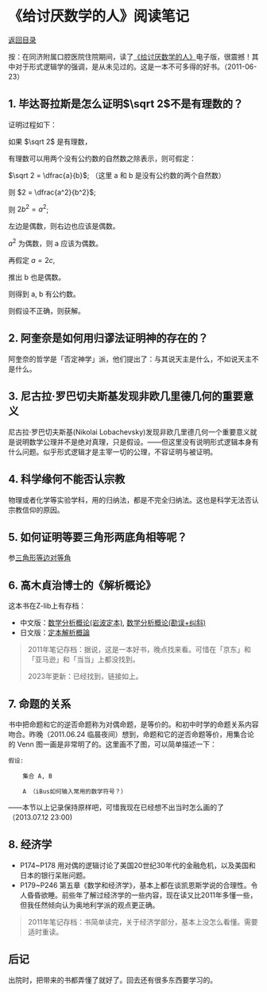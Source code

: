 <script>
MathJax = {
  tex: {
    inlineMath: [['$', '$'], ['\\(', '\\)']]
  }
};
</script>
<script id="MathJax-script" async
  src="https://cdn.jsdelivr.net/npm/mathjax@3/es5/tex-chtml.js">
</script>

# 《给讨厌数学的人》阅读笔记

[返回目录](index.md)

按：在同济附属口腔医院住院期间，读了[《给讨厌数学的人》](https://book.douban.com/subject/1118984/)电子版，很震撼！其中对于形式逻辑学的强调，是从未见过的。这是一本不可多得的好书。（2011-06-23）

## 1. 毕达哥拉斯是怎么证明$\sqrt 2$不是有理数的？

证明过程如下：

如果 $\sqrt 2$ 是有理数，

有理数可以用两个没有公约数的自然数之除表示，则可假定：

$\sqrt 2 = \dfrac{a}{b}$; （这里 a 和 b 是没有公约数的两个自然数）

则 $2 = \dfrac{a^2}{b^2}$;

则 $2b^2 = a^2$;

左边是偶数，则右边也应该是偶数。

$a^2$ 为偶数，则 a 应该为偶数。

再假定 $a = 2c$,

推出 b 也是偶数。

则得到 a, b 有公约数。

则假设不正确，则获解。

## 2. 阿奎奈是如何用归谬法证明神的存在的？

阿奎奈的哲学是「否定神学」派，他们提出了：与其说天主是什么，不如说天主不是什么。

## 3. 尼古拉·罗巴切夫斯基发现非欧几里德几何的重要意义

尼古拉·罗巴切夫斯基(Nikolai Lobachevsky)发现非欧几里德几何一个重要意义就是说明数学公理并不是绝对真理，只是假设。——但这里没有说明形式逻辑本身有什么问题。似乎形式逻辑才是主宰一切的公理，不容证明与被证明。

## 4. 科学缘何不能否认宗教

物理或者化学等实验学科，用的归纳法，都是不完全归纳法。这也是科学无法否认宗教信仰的原因。

## 5. 如何证明等要三角形两底角相等呢？

参[三角形等边对等角](same_length_same_angle.md)

## 6. 高木貞治博士的《解析概论》

这本书在Z-lib上有存档：

* 中文版：[数学分析概论(岩波定本)](https://zlibrary-africa.se/book/22387711/93c69a), [数学分析概论(勘误+纠斜)](https://zlibrary-africa.se/book/23247515/e79687)
* 日文版：[定本解析概論](https://zlibrary-africa.se/book/21872456/256516)

> 2011年笔记存档：据说，这是一本好书，晚点找来看。可惜在「京东」和「亚马逊」和「当当」上都没找到。
>
> 2023年更新：已经找到，链接如上。

## 7. 命题的关系

书中把命题和它的逆否命题称为对偶命题，是等价的。和初中时学的命题关系内容吻合。昨晚（2011.06.24 临晨夜间）想到，命题和它的逆否命题等价，用集合论的 Venn 图一画是非常明了的。这里画不了图，可以简单描述一下：

    假设:

        集合 A, B

        A （iBus如何输入常用的数学符号？）

——本节以上记录保持原样吧，可惜我现在已经想不出当时怎么画的了（2013.07.12 23:00)

## 8. 经济学

* P174~P178 用对偶的逻辑讨论了美国20世纪30年代的金融危机，以及美国和日本的银行呆账问题。
* P179~P246 第五章《数学和经济学》，基本上都在谈凯恩斯学说的合理性。令人昏昏欲睡。前些年了解过经济学的一些内容，现在读又比2011年多懂一些，但我任然倾向认为奥地利学派的观点更正确。

> 2011年笔记存档：书简单读完，关于经济学部分，基本上没怎么看懂。需要适时重读。

## 后记

出院时，把带来的书都弄懂了就好了。回去还有很多东西要学习的。
